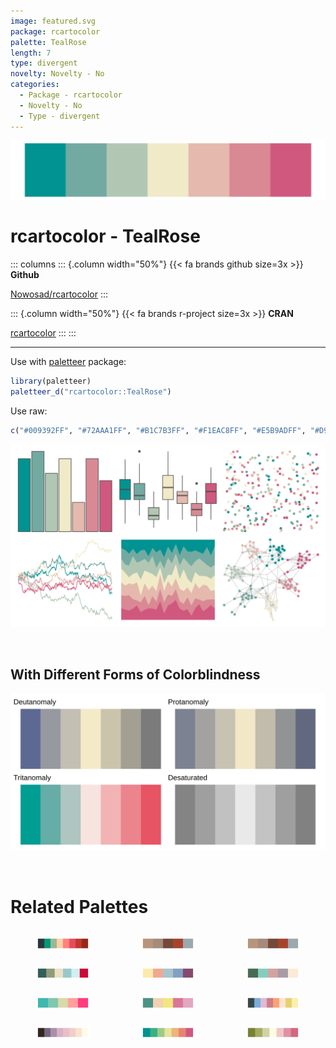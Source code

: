 ```yaml
---
image: featured.svg
package: rcartocolor
palette: TealRose
length: 7
type: divergent
novelty: Novelty - No
categories:
  - Package - rcartocolor
  - Novelty - No
  - Type - divergent
---
```


![](featured.svg)

# rcartocolor - TealRose 

::: columns
::: {.column width="50%"}
{{< fa brands github size=3x >}}
**Github**

[Nowosad/rcartocolor](https://github.com/Nowosad/rcartocolor)
:::

::: {.column width="50%"}
{{< fa brands r-project size=3x >}}
**CRAN**

[rcartocolor](https://CRAN.R-project.org/package=rcartocolor)
:::
:::

<hr> 

Use with [paletteer](https://emilhvitfeldt.github.io/paletteer/) package:

```r
library(paletteer)
paletteer_d("rcartocolor::TealRose")
```

Use raw:

```r
c("#009392FF", "#72AAA1FF", "#B1C7B3FF", "#F1EAC8FF", "#E5B9ADFF", "#D98994FF", "#D0587EFF")
``` 

![](examples.png) 

  <br>
  
  ## With Different Forms of Colorblindness
  
  ![](colorblind.svg) 

<br>

# Related Palettes

<div class="list" style="display: grid; grid-template-columns: auto auto auto;"> <figure class="figure">
<a href="../../awtools/a_palette/"> <img src="../../awtools/a_palette/featured.svg" style="width: 100%;" class="figure-img"></a>
</figure> <figure class="figure">
<a href="../../ButterflyColors/hamadryas_feronia/"> <img src="../../ButterflyColors/hamadryas_feronia/featured.svg" style="width: 100%;" class="figure-img"></a>
</figure> <figure class="figure">
<a href="../../ButterflyColors/hamadryas_feronia/"> <img src="../../ButterflyColors/hamadryas_feronia/featured.svg" style="width: 100%;" class="figure-img"></a>
</figure> <figure class="figure">
<a href="../../beyonce/X129/"> <img src="../../beyonce/X129/featured.svg" style="width: 100%;" class="figure-img"></a>
</figure> <figure class="figure">
<a href="../../ltc/gaby/"> <img src="../../ltc/gaby/featured.svg" style="width: 100%;" class="figure-img"></a>
</figure> <figure class="figure">
<a href="../../nationalparkcolors/MtRainier/"> <img src="../../nationalparkcolors/MtRainier/featured.svg" style="width: 100%;" class="figure-img"></a>
</figure> <figure class="figure">
<a href="../../NineteenEightyR/miami2/"> <img src="../../NineteenEightyR/miami2/featured.svg" style="width: 100%;" class="figure-img"></a>
</figure> <figure class="figure">
<a href="../../NineteenEightyR/sonny/"> <img src="../../NineteenEightyR/sonny/featured.svg" style="width: 100%;" class="figure-img"></a>
</figure> <figure class="figure">
<a href="../../vapoRwave/floralShoppe/"> <img src="../../vapoRwave/floralShoppe/featured.svg" style="width: 100%;" class="figure-img"></a>
</figure> <figure class="figure">
<a href="../../PNWColors/Shuksan/"> <img src="../../PNWColors/Shuksan/featured.svg" style="width: 100%;" class="figure-img"></a>
</figure> <figure class="figure">
<a href="../../rcartocolor/Temps/"> <img src="../../rcartocolor/Temps/featured.svg" style="width: 100%;" class="figure-img"></a>
</figure> <figure class="figure">
<a href="../../rcartocolor/ArmyRose/"> <img src="../../rcartocolor/ArmyRose/featured.svg" style="width: 100%;" class="figure-img"></a>
</figure> 
</div>
